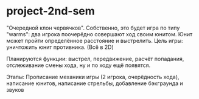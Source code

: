 # project-2nd-sem

"Очередной клон червячков". Собственно, это будет игра по типу "warms": два игрока поочерёдно совершают ход своим юнитом. 
Юнит может пройти определённое расстояние и выстрелить. Цель игры: уничтожить юнит противника. (Всё в 2D)

Планируются функции: выстрел, передвижение, расчёт попадания, отслеживание смены хода, ну и по ходу ещё появятся.

Этапы: Прописание механики игры (2 игрока, очерёдность хода), написание юнитов, написание стрельбы, добавление бэкграунда и звуков
